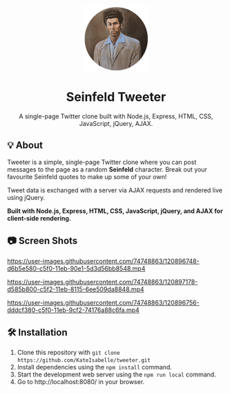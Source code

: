 <div align="center">

<img src="public/images/profile-pic-circular.png" alt="Kramer from Seinfeld" width="150px" style="">

# Seinfeld Tweeter

A single-page Twitter clone built with Node.js, Express, HTML, CSS, JavaScript, jQuery, AJAX.

</div>

## 💡 About 

Tweeter is a simple, single-page Twitter clone where you can post messages to the page as a random **Seinfeld** character. Break out your favourite Seinfeld quotes to make up some of your own! 

Tweet data is exchanged with a server via AJAX requests and rendered live using jQuery.

**Built with Node.js, Express, HTML, CSS, JavaScript, jQuery, and AJAX for client-side rendering.**

## 📷 Screen Shots

https://user-images.githubusercontent.com/74748863/120896748-d6b5e580-c5f0-11eb-90e1-5d3d56bb8548.mp4


https://user-images.githubusercontent.com/74748863/120897178-d585b800-c5f2-11eb-8115-6ee509da8848.mp4


https://user-images.githubusercontent.com/74748863/120896756-dddcf380-c5f0-11eb-9cf2-74176a88c6fa.mp4

## 🛠 Installation

1. Clone this repository with `git clone https://github.com/KateIsabelle/tweeter.git`
2. Install dependencies using the `npm install` command.
3. Start the development web server using the `npm run local` command.
4. Go to http://localhost:8080/ in your browser.




